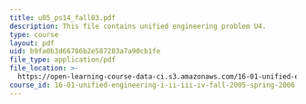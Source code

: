 ```yaml
---
title: u05_ps14_fall03.pdf
description: This file contains unified engineering problem U4.
type: course
layout: pdf
uid: b9fa0b3d66786b2e587283a7a90cb1fe
file_type: application/pdf
file_location: >-
  https://open-learning-course-data-ci.s3.amazonaws.com/16-01-unified-engineering-i-ii-iii-iv-fall-2005-spring-2006/b9fa0b3d66786b2e587283a7a90cb1fe_u05_ps14_fall03.pdf
course_id: 16-01-unified-engineering-i-ii-iii-iv-fall-2005-spring-2006
---
```

